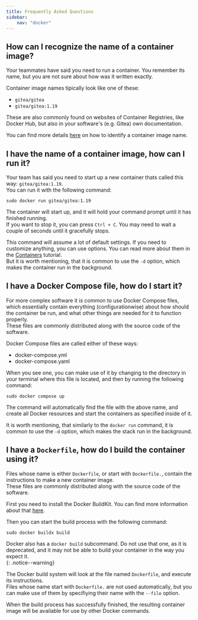 ```yaml
---
title: Frequently Asked Questions
sidebar:
    nav: "docker"
---
```


## How can I recognize the name of a container image?

Your teammates have said you need to run a container. You remember its name, but you are not sure about how was it written exactly.    

Container image names tipically look like one of these:
- `gitea/gitea`
- `gitea/gitea:1.19`

These are also commonly found on websites of Container Registries, like Docker Hub, but also in your software's (e.g. Gitea) own documentation.

You can find more details [here](images.md#identification-of-images) on how to identify a container image name. 

## I have the name of a container image, how can I run it?

Your team has said you need to start up a new container thats called this way: `gitea/gitea:1.19`.   
You can run it with the following command:
```
sudo docker run gitea/gitea:1.19
```

The container will start up, and it will hold your command prompt until it has finished running.  
If you want to stop it, you can press `Ctrl + C`. You may need to wait a couple of seconds until it gracefully stops.

This command will assume a lot of default settings. If you need to customize anything, you can use options. You can read more about them in the [Containers](containers.md) tutorial.  
But it is worth mentioning, that it is common to use the `-d`  option, which makes the container run in the background.

## I have a Docker Compose file, how do I start it?

For more complex software it is common to use Docker Compose files,
which essentially contain everything (configurationwise) about how should the container be run, and what other things are needed for it to function properly.  
These files are commonly distributed along with the source code of the software.

Docker Compose files are called either of these ways:
- docker-compose.yml
- docker-compose.yaml

When you see one, you can make use of it by changing to the directory in your terminal where this file is located, and then by running the following command:
```
sudo docker compose up
```

The command will automatically find the file with the above name, and create all Docker resources and start the containers as specified inside of it.

It is worth mentioning, that similarly to the `docker run` command, it is common to use the `-d`  option, which makes the stack run in the background.

## I have a `Dockerfile`, how do I build the container using it?

Files whose name is either `Dockerfile`, or start with `Dockerfile.`, contain the instructions to make a new container image.  
These files are commonly distributed along with the source code of the software.

First you need to install the Docker BuildKit. You can find more information about that [here](https://docs.docker.com/go/buildx/).

Then you can start the build process with the following command:
```
sudo docker buildx build
```

Docker also has a `docker build` subcommand. Do not use that one, as it is deprecated, and it may not be able to build your container in the way you expect it.  
{: .notice--warning}

The Docker build system will look at the file named `Dockerfile`, and execute its instructions.  
Files whose name start with `Dockerfile.` are not used automatically, but you can make use of them by specifiying their name with the `--file` option.

When the build process has successfully finished, the resulting container image will be available for use by other Docker commands.

